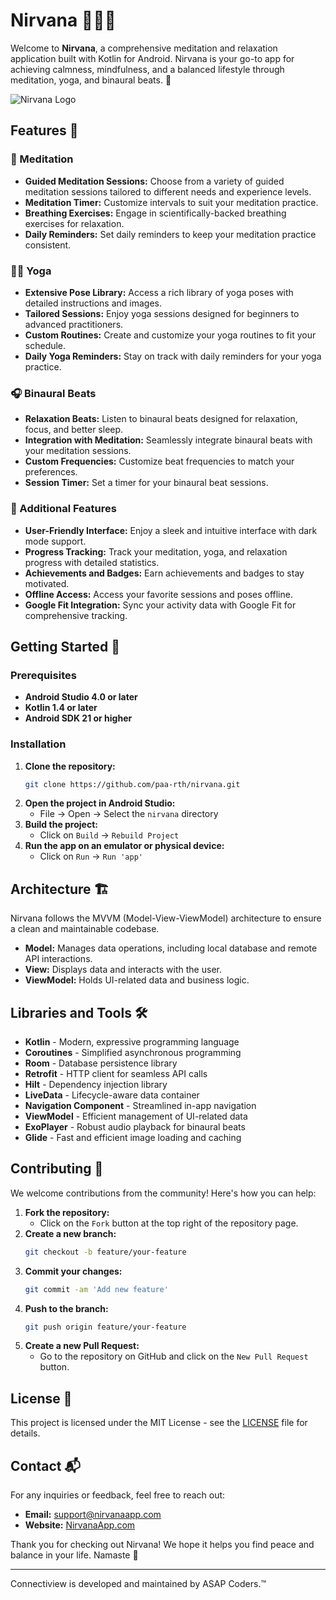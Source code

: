 # Nirvana 🧘‍♂️📱

Welcome to **Nirvana**, a comprehensive meditation and relaxation application built with Kotlin for Android. Nirvana is your go-to app for achieving calmness, mindfulness, and a balanced lifestyle through meditation, yoga, and binaural beats. 🌟

![Nirvana Logo](https://yourimageurl.com/nirvana-logo.png)

## Features 🎉

### 🌿 Meditation
- **Guided Meditation Sessions:** Choose from a variety of guided meditation sessions tailored to different needs and experience levels.
- **Meditation Timer:** Customize intervals to suit your meditation practice.
- **Breathing Exercises:** Engage in scientifically-backed breathing exercises for relaxation.
- **Daily Reminders:** Set daily reminders to keep your meditation practice consistent.

### 🧘‍♀️ Yoga
- **Extensive Pose Library:** Access a rich library of yoga poses with detailed instructions and images.
- **Tailored Sessions:** Enjoy yoga sessions designed for beginners to advanced practitioners.
- **Custom Routines:** Create and customize your yoga routines to fit your schedule.
- **Daily Yoga Reminders:** Stay on track with daily reminders for your yoga practice.

### 🎧 Binaural Beats
- **Relaxation Beats:** Listen to binaural beats designed for relaxation, focus, and better sleep.
- **Integration with Meditation:** Seamlessly integrate binaural beats with your meditation sessions.
- **Custom Frequencies:** Customize beat frequencies to match your preferences.
- **Session Timer:** Set a timer for your binaural beat sessions.

### 🌟 Additional Features
- **User-Friendly Interface:** Enjoy a sleek and intuitive interface with dark mode support.
- **Progress Tracking:** Track your meditation, yoga, and relaxation progress with detailed statistics.
- **Achievements and Badges:** Earn achievements and badges to stay motivated.
- **Offline Access:** Access your favorite sessions and poses offline.
- **Google Fit Integration:** Sync your activity data with Google Fit for comprehensive tracking.

## Getting Started 🚀

### Prerequisites
- **Android Studio 4.0 or later**
- **Kotlin 1.4 or later**
- **Android SDK 21 or higher**

### Installation
1. **Clone the repository:**
   ```bash
   git clone https://github.com/paa-rth/nirvana.git
   ```
2. **Open the project in Android Studio:**
   - File -> Open -> Select the `nirvana` directory
3. **Build the project:**
   - Click on `Build` -> `Rebuild Project`
4. **Run the app on an emulator or physical device:**
   - Click on `Run` -> `Run 'app'`

## Architecture 🏗️

Nirvana follows the MVVM (Model-View-ViewModel) architecture to ensure a clean and maintainable codebase.

- **Model:** Manages data operations, including local database and remote API interactions.
- **View:** Displays data and interacts with the user.
- **ViewModel:** Holds UI-related data and business logic.

## Libraries and Tools 🛠️

- **Kotlin** - Modern, expressive programming language
- **Coroutines** - Simplified asynchronous programming
- **Room** - Database persistence library
- **Retrofit** - HTTP client for seamless API calls
- **Hilt** - Dependency injection library
- **LiveData** - Lifecycle-aware data container
- **Navigation Component** - Streamlined in-app navigation
- **ViewModel** - Efficient management of UI-related data
- **ExoPlayer** - Robust audio playback for binaural beats
- **Glide** - Fast and efficient image loading and caching

## Contributing 🤝

We welcome contributions from the community! Here's how you can help:

1. **Fork the repository:**
   - Click on the `Fork` button at the top right of the repository page.
2. **Create a new branch:**
   ```bash
   git checkout -b feature/your-feature
   ```
3. **Commit your changes:**
   ```bash
   git commit -am 'Add new feature'
   ```
4. **Push to the branch:**
   ```bash
   git push origin feature/your-feature
   ```
5. **Create a new Pull Request:**
   - Go to the repository on GitHub and click on the `New Pull Request` button.

## License 📄

This project is licensed under the MIT License - see the [LICENSE](LICENSE) file for details.

## Contact 📬

For any inquiries or feedback, feel free to reach out:

- **Email:** [support@nirvanaapp.com](mailto:support@nirvanaapp.com)
- **Website:** [NirvanaApp.com](https://nirvanaapp.com)

Thank you for checking out Nirvana! We hope it helps you find peace and balance in your life. Namaste 🙏

---

Connectiview is developed and maintained by ASAP Coders.™
